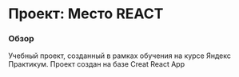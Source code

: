 # Проект: Место REACT

### Обзор
Учебный проект, созданный в рамках обучения на курсе Яндекс Практикум.
Проект создан на базе Creat React App